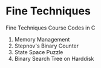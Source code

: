 # Fine Techniques
 Fine Techniques Course Codes in C
1. Memory Management
2. Stepnov's Binary Counter
3. State Space Puzzle
4. Binary Search Tree on Harddisk
